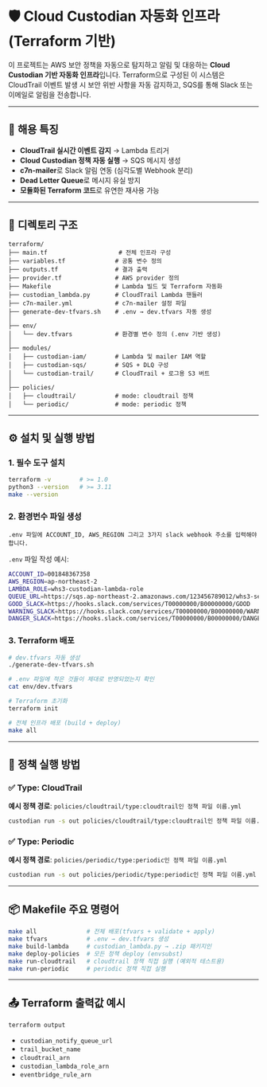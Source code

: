 # 🛡️ Cloud Custodian 자동화 인프라 (Terraform 기반)

이 프로젝트는 AWS 보안 정책을 자동으로 탐지하고 알림 및 대응하는 **Cloud Custodian 기반 자동화 인프라**입니다. Terraform으로 구성된 이 시스템은 CloudTrail 이벤트 발생 시 보안 위반 사항을 자동 감지하고, SQS를 통해 Slack 또는 이메일로 알림을 전송합니다.

---

## 🚀 해용 특징

* **CloudTrail 실시간 이벤트 감지** → Lambda 트리거
* **Cloud Custodian 정책 자동 실행** → SQS 메시지 생성
* **c7n-mailer**로 Slack 알림 연동 (심각도별 Webhook 분리)
* **Dead Letter Queue**로 메시지 유실 방지
* **모듈화된 Terraform 코드**로 유연한 재사용 가능

---

## 📁 디렉토리 구조

```
terraform/
├── main.tf                    # 전체 인프라 구성
├── variables.tf              # 공통 변수 정의
├── outputs.tf                # 결과 출력
├── provider.tf               # AWS provider 정의
├── Makefile                  # Lambda 빌드 및 Terraform 자동화
├── custodian_lambda.py       # CloudTrail Lambda 핸들러
├── c7n-mailer.yml            # c7n-mailer 설정 파일
├── generate-dev-tfvars.sh    # .env → dev.tfvars 자동 생성
│
├── env/
│   └── dev.tfvars            # 환경별 변수 정의 (.env 기반 생성)
│
├── modules/
│   ├── custodian-iam/        # Lambda 및 mailer IAM 역할
│   ├── custodian-sqs/        # SQS + DLQ 구성
│   └── custodian-trail/      # CloudTrail + 로그용 S3 버트
│
├── policies/
│   ├── cloudtrail/           # mode: cloudtrail 정책
│   └── periodic/             # mode: periodic 정책
```

---

## ⚙️ 설치 및 실행 방법

### 1. 필수 도구 설치

```bash
terraform -v        # >= 1.0
python3 --version   # >= 3.11
make --version
```

### 2. 환경번수 파일 생성

`.env 파일에 ACCOUNT_ID, AWS_REGION 그리고 3가지 slack webhook 주소를 입력해야 합니다.`

`.env` 파일 작성 예시:

```bash
ACCOUNT_ID=001848367358
AWS_REGION=ap-northeast-2
LAMBDA_ROLE=whs3-custodian-lambda-role
QUEUE_URL=https://sqs.ap-northeast-2.amazonaws.com/123456789012/whs3-security-alert-queue
GOOD_SLACK=https://hooks.slack.com/services/T00000000/B00000000/GOOD
WARNING_SLACK=https://hooks.slack.com/services/T00000000/B00000000/WARNING
DANGER_SLACK=https://hooks.slack.com/services/T00000000/B00000000/DANGER
```

### 3. Terraform 배포

```bash
# dev.tfvars 자동 생성
./generate-dev-tfvars.sh

# .env 파일에 적은 것들이 제대로 반영되었는지 확인
cat env/dev.tfvars

# Terraform 초기화
terraform init

# 전체 인프라 배포 (build + deploy)
make all
```

---

## 🥪 정책 실행 방법

### ✅ Type: CloudTrail

**예시 정책 경로**: `policies/cloudtrail/type:cloudtrail인 정책 파일 이름.yml`

```bash
custodian run -s out policies/cloudtrail/type:cloudtrail인 정책 파일 이름.yml
```

### ✅ Type: Periodic

**예시 정책 경로**: `policies/periodic/type:periodic인 정책 파일 이름.yml`

```bash
custodian run -s out policies/periodic/type:periodic인 정책 파일 이름.yml
```

---

## 📦 Makefile 주요 명령어

```bash
make all              # 전체 배포(tfvars + validate + apply)
make tfvars           # .env → dev.tfvars 생성
make build-lambda     # custodian_lambda.py → .zip 패키지인
make deploy-policies  # 모든 정책 deploy (envsubst)
make run-cloudtrail   # cloudtrail 정책 직접 실행 (예외적 테스트용)
make run-periodic     # periodic 정책 직접 실행
```

---

## 📤 Terraform 출력값 예시

```bash
terraform output
```

* `custodian_notify_queue_url`
* `trail_bucket_name`
* `cloudtrail_arn`
* `custodian_lambda_role_arn`
* `eventbridge_rule_arn`
